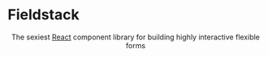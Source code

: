 # Fieldstack

<p align="center">
  The sexiest <a href="https://facebook.github.io/react">React</a> component library for building highly interactive flexible forms 
</p>

